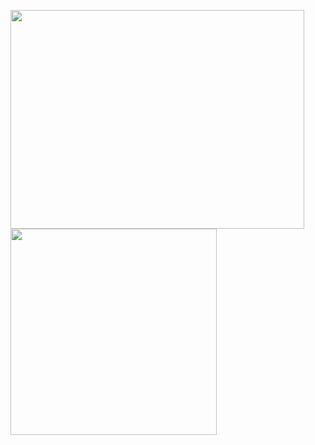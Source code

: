 <a href="https://wakatime.com"><img width="470px" height="350px" src="https://wakatime.com/share/@e8c4f30b-18c4-4f71-9152-7077fb63e4c1/cdd510d0-6ced-4b85-91b2-372cdbcbb976.png" /></a>
<img height="330px" src="https://steamuserimages-a.akamaihd.net/ugc/960853363633424461/4C0E46016EE7ABF8440FCA7B9B5AB60EF55AA969/">


